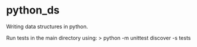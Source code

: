# python_ds


Writing data structures in python.

Run tests in the main directory using:
    > python -m unittest discover -s tests